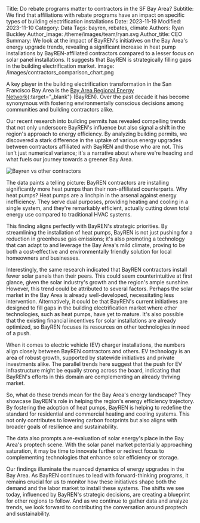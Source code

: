 Title: Do rebate programs matter to contractors in the SF Bay Area?
Subtitle: We find that affiliations with rebate programs have an impact on specific types of building electrification installations
Date: 2023-11-19
Modified: 2023-11-10
Category: Data
Tags: bayren, rebates, climate
Authors: Ryan Buckley
Author_image: /theme/images/team/ryan.svg
Author_title: CEO
Summary: We look at the impact of BayREN's initiatives on the Bay Area's energy upgrade trends, revealing a significant increase in heat pump installations by BayREN-affiliated contractors compared to a lesser focus on solar panel installations. It suggests that BayREN is strategically filling gaps in the building electrification market.
image: /images/contractors_comparison_chart.png


A key player in the building electrification transformation in the San Francisco Bay Area is the [Bay Area Regional Energy Network](https://www.bayren.org/){:target="_blank"} (BayREN). Over the past decade it has become synonymous with fostering environmentally conscious decisions among communities and building contractors alike. 

Our recent research into building permits has revealed compelling trends that not only underscore BayREN's influence but also signal a shift in the region's approach to energy efficiency. By analyzing building permits, we discovered a stark difference in the uptake of various energy upgrades between contractors affiliated with BayREN and those who are not. This isn't just numerical variance; it's a narrative about where we're heading and what fuels our journey towards a greener Bay Area.

![Bayren vs other contractors]({static}/images/contractors_comparison_chart.png)

The data paints a telling picture: BayREN contractors are installing significantly more heat pumps than their non-affiliated counterparts. Why heat pumps? Heat pumps are a linchpin in the arsenal against energy inefficiency. They serve dual purposes, providing heating and cooling in a single system, and they're remarkably efficient, actually cutting down total energy use compared to traditional HVAC systems.

This finding aligns perfectly with BayREN's strategic priorities. By streamlining the installation of heat pumps, BayREN is not just pushing for a reduction in greenhouse gas emissions; it's also promoting a technology that can adapt to and leverage the Bay Area's mild climate, proving to be both a cost-effective and environmentally friendly solution for local homeowners and businesses.

Interestingly, the same research indicated that BayREN contractors install fewer solar panels than their peers. This could seem counterintuitive at first glance, given the solar industry's growth and the region's ample sunshine. However, this trend could be attributed to several factors. Perhaps the solar market in the Bay Area is already well-developed, necessitating less intervention. Alternatively, it could be that BayREN's current initiatives are designed to fill gaps in the building electrification market where other technologies, such as heat pumps, have yet to mature. It's also possible that the existing financial incentives for solar installations are already optimized, so BayREN focuses its resources on other technologies in need of a push.

When it comes to electric vehicle (EV) charger installations, the numbers align closely between BayREN contractors and others. EV technology is an area of robust growth, supported by statewide initiatives and private investments alike. The parallel trends here suggest that the push for EV infrastructure might be equally strong across the board, indicating that BayREN's efforts in this domain are complementing an already thriving market.

So, what do these trends mean for the Bay Area's energy landscape? They showcase BayREN's role in helping the region's energy efficiency trajectory. By fostering the adoption of heat pumps, BayREN is helping to redefine the standard for residential and commercial heating and cooling systems. This not only contributes to lowering carbon footprints but also aligns with broader goals of resilience and sustainability.

The data also prompts a re-evaluation of solar energy's place in the Bay Area's proptech scene. With the solar panel market potentially approaching saturation, it may be time to innovate further or redirect focus to complementing technologies that enhance solar efficiency or storage.

Our findings illuminate the nuanced dynamics of energy upgrades in the Bay Area. As BayREN continues to lead with forward-thinking programs, it remains crucial for us to monitor how these initiatives shape both the demand and the labor market to install these systems. The shifts we see today, influenced by BayREN's strategic decisions, are creating a blueprint for other regions to follow. And as we continue to gather data and analyze trends, we look forward to contributing the conversation around proptech and sustainability.